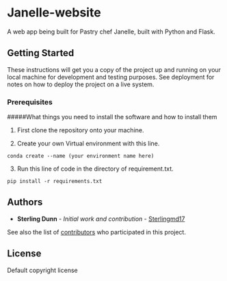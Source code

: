 # Janelle-website
A web app being built for Pastry chef Janelle, built with Python and Flask.

## Getting Started

These instructions will get you a copy of the project up and running on your local machine for development and testing purposes. See deployment for notes on how to deploy the project on a live system.

### Prerequisites

#####What things you need to install the software and how to install them

1. First clone the repository onto your machine.

2. Create your own Virtual environment with this line.
```
conda create --name (your environment name here)
```

3. Run this line of code in the directory of requirement.txt.
```
pip install -r requirements.txt
```


## Authors

* **Sterling Dunn** - *Initial work and contribution* - [Sterlingmd17](https://github.com/sterlingmd17)

See also the list of [contributors](https://github.com/sterlingmd17/Janelle-website/graphs/contributors) who participated in this project.

## License

Default copyright license

